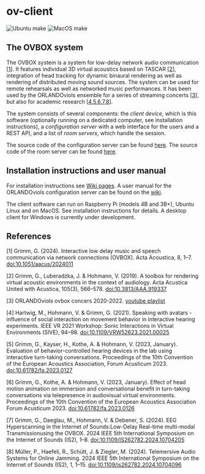 # ov-client

![Ubuntu make](https://github.com/gisogrimm/ov-client/workflows/Ubuntu%20make/badge.svg?branch=master)
![MacOS make](https://github.com/gisogrimm/ov-client/workflows/MacOS%20make/badge.svg?branch=master)

## The OVBOX system

The OVBOX system is a system for low-delay network audio communication [[1](#ref1)]. It features individual 3D virtual acoustics based on TASCAR [[2](#ref2)], integration of head tracking for dynamic binaural rendering as well as rendering of distributed moving sound sources. The system can be used for remote rehearsals as well as networked music performances. It has been used by the ORLANDOviols ensemble for a series of streaming concerts [[3](#ref3)], but also for academic research [[4](#ref4),[5](#ref5),[6](#ref6),[7](#ref7),[8](#ref8)].

The system consists of several components: the *client device*, which is this software (optionally running on a dedicated computer, see installation instructions), a *configuration server* with a web interface for the users and a REST API, and a list of *room servers*, which handle the session.

The source code of the configuration server can be found [here](https://github.com/gisogrimm/ov-webfrontend). The source code of the room server can be found [here](https://github.com/gisogrimm/ov-server).

## Installation instructions and user manual

For installation instructions see [Wiki pages](https://github.com/gisogrimm/ovbox/wiki/Installation). 
A user manual for the ORLANDOviols configuration server can be found
on the [wiki](https://github.com/gisogrimm/ovbox/wiki).

The client software can run on Raspberry Pi (models 4B and 3B+), Ubuntu Linux and on MacOS. See installation instructions for details. A desktop client for Windows is currently under development.

## References

<a name="ref1">[1]</a> Grimm, G. (2024). Interactive low delay music and speech communication via network connections (OVBOX). Acta Acoustica, 8, 1–7. [doi:10.1051/aacus/2024011](https://doi.org/10.1051/aacus/2024011)

<a name="ref2">[2]</a> Grimm, G., Luberadzka, J. & Hohmann, V. (2019). A toolbox for rendering virtual acoustic environments in the context of audiology. Acta Acustica United with Acustica, 105(3), 566–578. [doi:10.3813/AAA.919337](https://doi.org/10.3813/AAA.919337)

<a name="ref3">[3]</a> ORLANDOviols ovbox concers 2020-2022. [youtube playlist](https://www.youtube.com/playlist?list=PLrdgCEhKvxnX0Kio9mZPLEnyKz0ldaCa1)

<a name="ref4">[4]</a> Hartwig, M., Hohmann, V. & Grimm, G. (2021). Speaking with avatars - influence of social interaction on movement behavior in interactive hearing experiments. IEEE VR 2021 Workshop: Sonic Interactions in Virtual Environments (SIVE), 94–98. [doi:10.1109/VRW52623.2021.00025](https://doi.org/10.1109/VRW52623.2021.00025)

<a name="ref5">[5]</a> Grimm, G., Kayser, H., Kothe, A. & Hohmann, V. (2023, January). Evaluation of behavior-controlled hearing devices in the lab using interactive turn-taking conversations. Proceedings of the 10th Convention of the European Acoustics Association, Forum Acusticum 2023. [doi:10.61782/fa.2023.0127](https://doi.org/10.61782/fa.2023.0127)

<a name="ref6">[6]</a> Grimm, G., Kothe, A. & Hohmann, V. (2023, January). Effect of head motion animation on immersion and conversational benefit in turn-taking conversations via telepresence in audiovisual virtual environments. Proceedings of the 10th Convention of the European Acoustics Association Forum Acusticum 2023. [doi:10.61782/fa.2023.0126](https://doi.org/10.61782/fa.2023.0126)

<a name="ref7">[7]</a> Grimm, G., Daeglau, M., Hohmann, V. & Debener, S. (2024). EEG Hyperscanning in the Internet of Sounds:Low-Delay Real-time multi-modal Transmissionusing the OVBOX. 2024 IEEE 5th International Symposium on the Internet of Sounds (IS2), 1–8. [doi:10.1109/IS262782.2024.10704205](https://doi.org/10.1109/IS262782.2024.10704205)

<a name="ref8">[8]</a> Müller, P., Haefeli, R., Schütt, J. & Ziegler, M. (2024). Telemersive Audio Systems for Online Jamming. 2024 IEEE 5th International Symposium on the Internet of Sounds (IS2), 1, 1–15. [doi:10.1109/is262782.2024.10704096](https://doi.org/10.1109/is262782.2024.10704096)
